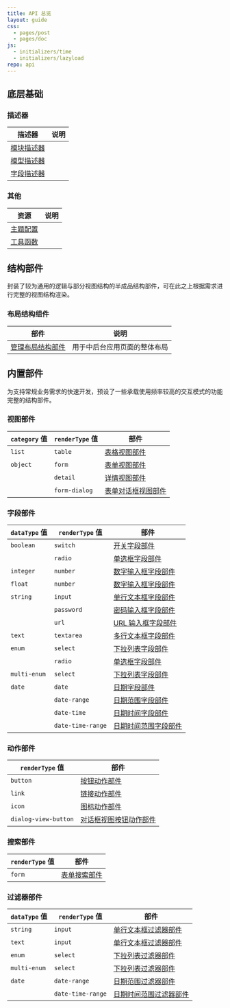 ```yaml
---
title: API 总览
layout: guide
css:
  - pages/post
  - pages/doc
js:
  - initializers/time
  - initializers/lazyload
repo: api
---
```


## 底层基础

### 描述器

| 描述器 | 说明 |
| --- | --- |
| [模块描述器](/descriptors/module) |  |
| [模型描述器](/descriptors/model) |  |
| [字段描述器](/descriptors/field) |  |

### 其他

| 资源 | 说明 |
| --- | --- |
| [主题配置](/theme/) |  |
| [工具函数](/utils/) |  |

## 结构部件

封装了较为通用的逻辑与部分视图结构的半成品结构部件，可在此之上根据需求进行完整的视图结构渲染。

### 布局结构组件

| 部件 | 说明 |
| --- | --- |
| [管理布局结构部件](/widgets/admin-layout-structural-widget/) | 用于中后台应用页面的整体布局 |

## 内置部件

为支持常规业务需求的快速开发，预设了一些承载使用频率较高的交互模式的功能完整的结构部件。

### 视图部件

| `category` 值 | `renderType` 值 | 部件 |
| --- | --- | --- |
| `list` | `table` | [表格视图部件](/widgets/table-view-widget/) |
| `object` | `form` | [表单视图部件](/widgets/form-view-widget/) |
|  | `detail` | [详情视图部件](/widgets/detail-view-widget/) |
|  | `form-dialog` | [表单对话框视图部件](/widgets/form-dialog-view-widget/) |

### 字段部件

| `dataType` 值 | `renderType` 值 | 部件 |
| --- | --- | --- |
| `boolean` | `switch` | [开关字段部件](/widgets/switch-field-widget/) |
|  | `radio` | [单选框字段部件](/widgets/radio-field-widget/) |
| `integer` | `number` | [数字输入框字段部件](/widgets/number-field-widget/) |
| `float` | `number` | [数字输入框字段部件](/widgets/number-field-widget/) |
| `string` | `input` | [单行文本框字段部件](/widgets/input-field-widget/) |
|  | `password` | [密码输入框字段部件](/widgets/password-field-widget/) |
|  | `url` | [URL 输入框字段部件](/widgets/url-field-widget/) |
| `text` | `textarea` | [多行文本框字段部件](/widgets/textarea-field-widget/) |
| `enum` | `select` | [下拉列表字段部件](/widgets/select-field-widget/) |
|  | `radio` | [单选框字段部件](/widgets/radio-field-widget/) |
| `multi-enum` | `select` | [下拉列表字段部件](/widgets/select-field-widget/) |
| `date` | `date` | [日期字段部件](/widgets/date-field-widget/) |
|  | `date-range` | [日期范围字段部件](/widgets/date-range-field-widget/) |
|  | `date-time` | [日期时间字段部件](/widgets/date-time-field-widget/) |
|  | `date-time-range` | [日期时间范围字段部件](/widgets/date-time-range-field-widget/) |

### 动作部件

| `renderType` 值 | 部件 |
| --- | --- |
| `button` | [按钮动作部件](/widgets/button-action-widget/) |
| `link` | [链接动作部件](/widgets/link-action-widget/) |
| `icon` | [图标动作部件](/widgets/icon-action-widget/) |
| `dialog-view-button` | [对话框视图按钮动作部件](/widgets/dialog-view-button-action-widget/) |

### 搜索部件

| `renderType` 值 | 部件 |
| --- | --- |
| `form` | [表单搜索部件](/widgets/form-search-widget/) |

### 过滤器部件

| `dataType` 值 | `renderType` 值 | 部件 |
| --- | --- | --- |
| `string` | `input` | [单行文本框过滤器部件](/widgets/input-filter-widget/) |
| `text` | `input` | [单行文本框过滤器部件](/widgets/input-filter-widget/) |
| `enum` | `select` | [下拉列表过滤器部件](/widgets/select-filter-widget/) |
| `multi-enum` | `select` | [下拉列表过滤器部件](/widgets/select-filter-widget/) |
| `date` | `date-range` | [日期范围过滤器部件](/widgets/date-range-filter-widget/) |
|  | `date-time-range` | [日期时间范围过滤器部件](/widgets/date-time-range-filter-widget/) |
